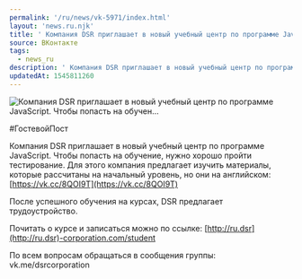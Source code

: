 ```yaml
---
permalink: '/ru/news/vk-5971/index.html'
layout: 'news.ru.njk'
title: ' Компания DSR приглашает в новый учебный центр по программе JavaScript. Чтобы попасть на обучен…'
source: ВКонтакте
tags:
  - news_ru
description: ' Компания DSR приглашает в новый учебный центр по программе JavaScript. Чтобы попасть на обучен…'
updatedAt: 1545811260
---
```

![ Компания DSR приглашает в новый учебный центр по программе JavaScript. Чтобы попасть на обучен…](https://sun9-30.userapi.com/impf/c848416/v848416522/eab4b/OUPsC9hnyMM.jpg?size=1280x850&quality=96&sign=0c684c2e510f7728213536f272a8be13&c_uniq_tag=bhlqIefziySGVzItlQGYYdXTIhefXvuMnHf8vysKVRI&type=album)

#ГостевойПост

Компания DSR приглашает в новый учебный центр по программе JavaScript. Чтобы попасть на обучение, нужно хорошо пройти тестирование. Для этого компания предлагает изучить материалы, которые рассчитаны на начальный уровень, но они на английском: [https://vk.cc/8QOI9T](https://vk.cc/8QOI9T)

После успешного обучения на курсах, DSR предлагает трудоустройство.

Почитать о курсе и записаться можно по ссылке: [http://ru.dsr](http://ru.dsr)-corporation.com/student

По всем вопросам обращаться в сообщения группы: vk.me/dsrcorporation
